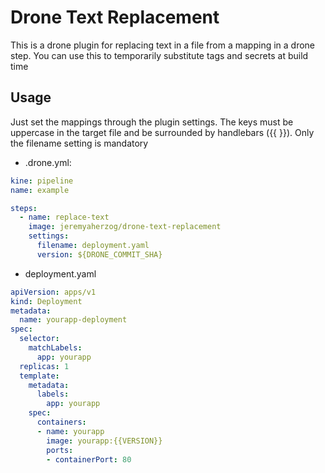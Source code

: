 # Drone Text Replacement

This is a drone plugin for replacing text in a file from a mapping in a drone
step. You can use this to temporarily substitute tags and secrets at build time

## Usage

Just set the mappings through the plugin settings. The keys must be uppercase
in the target file and be surrounded by handlebars ({{ <word> }}). Only the
filename setting is mandatory

* .drone.yml:

```yaml
kine: pipeline
name: example

steps:
  - name: replace-text
    image: jeremyaherzog/drone-text-replacement
    settings:
      filename: deployment.yaml
      version: ${DRONE_COMMIT_SHA}
```

* deployment.yaml

```yaml
apiVersion: apps/v1
kind: Deployment
metadata:
  name: yourapp-deployment
spec:
  selector:
    matchLabels:
      app: yourapp
  replicas: 1
  template:
    metadata:
      labels:
        app: yourapp
    spec:
      containers:
      - name: yourapp
        image: yourapp:{{VERSION}}
        ports:
        - containerPort: 80
```